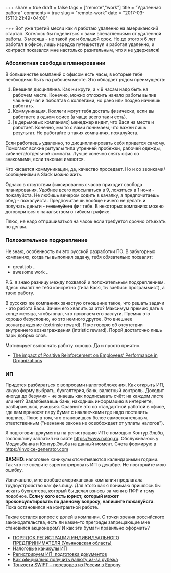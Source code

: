 +++
share = true
draft = false
tags = ["remote","work"]
title = "Удаленная работа"
comments = true
slug = "remote-work"
date = "2017-03-15T10:21:49+04:00"

+++
Вот уже третий месяц как я работаю удаленно на американский стартап. Хотелось
бы поделиться с вами впечатлениями от удаленной работы. 3 месяца - не такой уж
и большой срок. Но до этого я 6 лет работал в офисе, лишь изредка путешествуя и
работая удаленно, и контраст показался мне настолько разительным, что я не
удержался!

<!--more-->

### Абсолютная свобода в планировании

В большинстве компаний с офисом есть часы, в которые тебе необходимо быть на
рабочем месте. Это обладает рядом преимуществ:

1. Внешняя дисциплина. Как ни крути, а к 9 часам надо быть на рабочем месте.
   Конечно, можно отложить начало работы выпив чашечку чая и поболтав с
   коллегами, но рано или поздно начнешь работать.
2. Коммуникация. Коллеги могут тебя достать физически, если вы работаете в
   одном офисе (а чаще всего так и есть).
3. [в дерьмовых компаниях] менеджер видит, что Вася на месте и работает.
   Конечно, мы то с вами понимаем, что важен лишь результат. Не работайте в
   таких компаниях, пожалуйста.

Если работаешь удаленно, то дисциплинировать себя придется самому. Помогают
всякие ритуалы типа утренней пробежки, рабочей одежды, кабинета/отдельной
комнаты. Лучше конечно снять офис со знакомыми, если таковые имеются.

Что касается коммуникации, да, качество проседает. Но и со звонками/сообщениями
в Slack можно жить.

Однако в отсутствии фиксированных часов приходит свобода планирования. Удобнее
всего просыпаться в 9, ложиться в 1 ночи - пожалуйста. Не любишь вечером ходить
в качалку, а предпочитаешь обед - пожалуйста. Предпочитаешь вообще ничего не
делать и получать деньги - ~~пожалуйста~~ фиг тебе. В некоторых компаниях можно
договориться с начальством о гибком графике.

Плюс, не надо отпрашиваться на часок если требуется срочно отъехать по делам.

### Положительное подкрепление

Не знаю, особенность ли это русской разработки ПО. В забугорных компаниях,
когда ты выполнил задачу, тебя обязательно похвалят:

- great job ..
- awesome work ..

P.S. я знаю разницу между похвалой и положительным подкреплением. Здесь хвалят
не тебя конкретно (типа Вася, ты заебись программист), а твою работу.

В русских же компаниях зачастую отношение такое, что решать задачи - это работа
Васи. Зачем его хвалить за это? Максимум премию дать в конце месяца, чтобы
знал, что признаем его заслуги. Премия это хорошо безусловно, но это немного
другое. Это внешнее вознаграждение (extrinsic reward). Я же говорю об
отсутствии внутреннего вознаграждения (intristic reward). Порой достаточно лишь
пары добрых слов.

Мотивирует выполнять работу хорошо. Да и просто приятно.

- [The impact of Positive Reinforcement on Employees’ Performance in Organizations](http://file.scirp.org/pdf/AJIBM_2014011309335174.pdf)

### ИП

Придется разбираться с вопросами налогообложения. Как открыть ИП, какую форму
выбрать, бухгалтерия, банк, валютный контроль. Доходит иногда до безумия - не
знаешь как подписывать счёт: на каждом листе или нет? Задалбываешь банк,
находишь информацию в интернете, разбираешься, учишься. Сравните это со
стандартной работой в офисе, где вам приносят пару бумаг с наклеечками где надо
поставить подпись. Плюс в том, что становишься более самостоятельным,
ответственным ("незнание закона не освобождает от уплаты налогов").

Я подготовил документы на регистрацию ИП с помощью Контур.Эльбы, госпошлину
заплатил на сайте https://www.nalog.ru. Обслуживаюсь у Модульбанка и
Контур.Эльба на данный момент. Счета формирую в https://invoice-generator.com

**ВАЖНО**: налоговые каникулы отсчитываются календарными годами. Так что не
спешите зарегистрировать ИП в декабре. Не повторяйте мою ошибку.

Изначально, мне вообще американская компания предлагала трудоустройство как
физ.лицу. Для этого как я понимаю пришлось бы искать бухгалтера, который бы
делал взносы за меня в ПФР и тому подобное. **Если у кого есть юрист, который
может проконсультировать по данному вопросу, напишите пожалуйста**. Пока
остановился на контрактной работе.

Также остался вопрос с долей в компании. С точки зрения российского
законодательства, есть ли какие-то преграды запрещающие мне становится
акционером? И как эти бумаги правильно оформить?

- [ПОРЯДОК РЕГИСТРАЦИИ ИНДИВИДУАЛЬНОГО ПРЕДПРИНИМАТЕЛЯ (Ульяновская область)](https://www.nalog.ru/rn73/ip/interest/reg_ip/petition/)
- [Налоговые каникулы ИП](https://e-kontur.ru/enquiry/198)
- [Регистрируем ИП: подготовка документов](https://e-kontur.ru/enquiry/4)
- [Как официально получить валюту из-за рубежа](http://ksoftware.livejournal.com/312267.html)
- [Тонкости SWIFT – переводов из России в Европу](http://news.banks.eu/archives/267)
